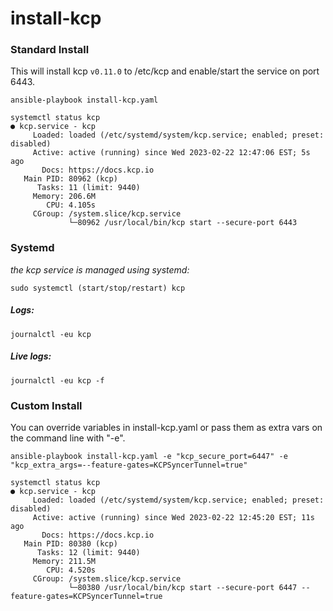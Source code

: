 # install-kcp

### Standard Install

This will install kcp `v0.11.0` to /etc/kcp and enable/start the service on port 6443.

`ansible-playbook install-kcp.yaml`
```
systemctl status kcp
● kcp.service - kcp
     Loaded: loaded (/etc/systemd/system/kcp.service; enabled; preset: disabled)
     Active: active (running) since Wed 2023-02-22 12:47:06 EST; 5s ago
       Docs: https://docs.kcp.io
   Main PID: 80962 (kcp)
      Tasks: 11 (limit: 9440)
     Memory: 206.6M
        CPU: 4.105s
     CGroup: /system.slice/kcp.service
             └─80962 /usr/local/bin/kcp start --secure-port 6443
```
### Systemd
_the kcp service is managed using systemd:_

`sudo systemctl (start/stop/restart) kcp`

##### Logs:
`journalctl -eu kcp`
##### Live logs:
`journalctl -eu kcp -f`


### Custom Install

You can override variables in install-kcp.yaml or pass them as extra vars on the command line with "-e".

`ansible-playbook install-kcp.yaml -e "kcp_secure_port=6447" -e "kcp_extra_args=--feature-gates=KCPSyncerTunnel=true"`
```
systemctl status kcp
● kcp.service - kcp
     Loaded: loaded (/etc/systemd/system/kcp.service; enabled; preset: disabled)
     Active: active (running) since Wed 2023-02-22 12:45:20 EST; 11s ago
       Docs: https://docs.kcp.io
   Main PID: 80380 (kcp)
      Tasks: 12 (limit: 9440)
     Memory: 211.5M
        CPU: 4.520s
     CGroup: /system.slice/kcp.service
             └─80380 /usr/local/bin/kcp start --secure-port 6447 --feature-gates=KCPSyncerTunnel=true
```

